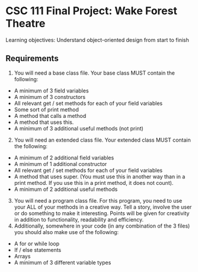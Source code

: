 # CSC 111 Final Project: Wake Forest Theatre
Learning objectives: Understand object-oriented design from start to finish

## Requirements
1. You will need a base class file. Your base class MUST contain the following:
- A minimum of 3 field variables
- A minimum of 3 constructors
- All relevant get / set methods for each of your field variables
- Some sort of print method
- A method that calls a method
- A method that uses this.
- A minimum of 3 additional useful methods (not print)
2. You will need an extended class file. Your extended class MUST contain the following:
- A minimum of 2 additional field variables
- A minimum of 1 additional constructor
- All relevant get / set methods for each of your field variables
- A method that uses super. (You must use this in another way than in a print method. If you use this in a print method, it does not count).
- A minimum of 2 additional useful methods
3. You will need a program class file. For this program, you need to use your ALL of your methods in a creative way. Tell a story, involve the user or do something to make it interesting. Points will be given for creativity in addition to functionality, readability and efficiency.
4. Additionally, somewhere in your code (in any combination of the 3 files) you should also make use of the following:
- A for or while loop
- If / else statements
- Arrays
- A minimum of 3 different variable types
